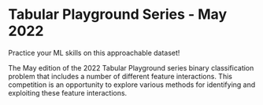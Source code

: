 # Tabular Playground Series - May 2022
Practice your ML skills on this approachable dataset!

The May edition of the 2022 Tabular Playground series binary classification problem that includes a number of different feature interactions. This competition is an opportunity to explore various methods for identifying and exploiting these feature interactions.
 
